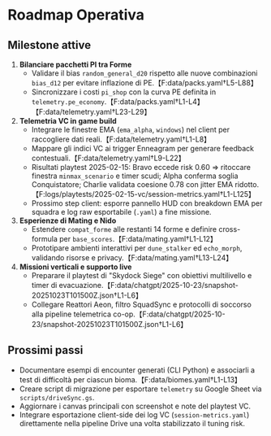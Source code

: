 # Roadmap Operativa

## Milestone attive
1. **Bilanciare pacchetti PI tra Forme**  
   - Validare il bias `random_general_d20` rispetto alle nuove combinazioni `bias_d12` per evitare inflazione di PE.【F:data/packs.yaml†L5-L88】
   - Sincronizzare i costi `pi_shop` con la curva PE definita in `telemetry.pe_economy`.【F:data/packs.yaml†L1-L4】【F:data/telemetry.yaml†L23-L29】
2. **Telemetria VC in game build**
   - Integrare le finestre EMA (`ema_alpha`, `windows`) nel client per raccogliere dati reali.【F:data/telemetry.yaml†L1-L8】
   - Mappare gli indici VC ai trigger Enneagram per generare feedback contestuali.【F:data/telemetry.yaml†L9-L22】
   - Risultati playtest 2025-02-15: Bravo eccede risk 0.60 ⇒ ritoccare finestra `minmax_scenario` e timer scudi; Alpha conferma soglia Conquistatore; Charlie validata coesione 0.78 con jitter EMA ridotto.【F:logs/playtests/2025-02-15-vc/session-metrics.yaml†L1-L125】
   - Prossimo step client: esporre pannello HUD con breakdown EMA per squadra e log raw esportabile (`.yaml`) a fine missione.
3. **Esperienze di Mating e Nido**
   - Estendere `compat_forme` alle restanti 14 forme e definire cross-formula per `base_scores`.【F:data/mating.yaml†L1-L12】
   - Prototipare ambienti interattivi per `dune_stalker` ed `echo_morph`, validando risorse e privacy.【F:data/mating.yaml†L13-L24】
4. **Missioni verticali e supporto live**
   - Preparare il playtest di "Skydock Siege" con obiettivi multilivello e timer di evacuazione.【F:data/chatgpt/2025-10-23/snapshot-20251023T101500Z.json†L1-L6】
   - Collegare Reattori Aeon, filtro SquadSync e protocolli di soccorso alla pipeline telemetrica co-op.【F:data/chatgpt/2025-10-23/snapshot-20251023T101500Z.json†L1-L6】

## Prossimi passi
- Documentare esempi di encounter generati (CLI Python) e associarli a test di difficoltà per ciascun bioma.【F:data/biomes.yaml†L1-L13】
- Creare script di migrazione per esportare `telemetry` su Google Sheet via `scripts/driveSync.gs`.
- Aggiornare i canvas principali con screenshot e note del playtest VC.
- Integrare esportazione client-side dei log VC (`session-metrics.yaml`) direttamente nella pipeline Drive una volta stabilizzato il tuning risk.
